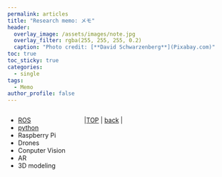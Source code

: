 ```yaml
---
permalink: articles
title: "Research memo: メモ"
header:
  overlay_image: /assets/images/note.jpg
  overlay_filter: rgba(255, 255, 255, 0.2)
  caption: "Photo credit: [**David Schwarzenberg**](Pixabay.com)"
toc: true
toc_sticky: true
categories:
  - single
tags:
  - Memo
author_profile: false
---
```


<div class="row">

<div class="medium-12  columns" markdown="1">

* [ROS](/articles/ros)
* [python](/articles/python)
* Raspberry Pi
* Drones
* Conputer Vision
* AR
* 3D modeling
  
---
  
|[TOP](/) | <a href="javascript:history.back()">back</a> |

